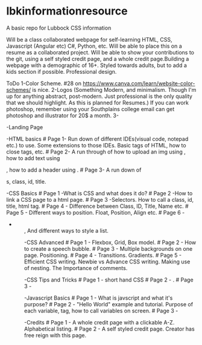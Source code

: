 # lbkinformationresource
A basic repo for Lubbock CSS information

Will be a class collaborated webpage for self-learning HTML, CSS, Javascript (Angular etc) C#, Python, etc. Will be able to place this on a resume as a collaborated project. Will be able to show your contributions to the git, using a self styled credit page, and a whole credit page.Building a webpage with a demographic of 16+. Styled towards adults, but to add a kids section if possible. Professional design. 

ToDo	1-Color Scheme. #28 on https://www.canva.com/learn/website-color-schemes/ is nice.
	2-Logos (Something Modern, and minimalism. Though I'm up for anything abstract, post-modern. Just professional is the only quality that we should highlight. As this is planned for Resumes.) If you can work photoshop, remember using your Southplains college email can get photoshop and illustrator for 20$ a month. 
	3-

	
-Landing Page

-HTML basics 
	# Page 1- Run down of different IDEs(visual code, notepad etc.) to use. Some extensions to those IDEs. Basic tags of HTML, how to close tags, etc.
	# Page 2- A run through of how to upload an img using <img>, how to add text using <p>, how to add a header using <h1-9>.
 	# Page 3- A run down of <div>s, class, id, title. 

-CSS Basics
	# Page 1 -What is CSS and what does it do?
	# Page 2 -How to link a CSS page to a html page.
	# Page 3 -Selectors. How to call a class, id, title, html tag.
	# Page 4 - Difference between Class, ID, Title, Name etc.
	# Page 5 - Different ways to position. Float, Position, Align etc.
	# Page 6 - <ul> <li> <ul>, And different ways to style a list. 

	

-CSS Advanced 
	# Page 1 - Flexbox, Grid, Box model.
	# Page 2 - How to create a speech bubble.
	# Page 3 - Multiple backgrounds on one page. Positioning. 
	# Page 4 - Transitions. Gradients.
	# Page 5 - Efficient CSS writing. Newbie vs Advance CSS writing. Making use of nesting. The Importance of comments.



-CSS Tips and Tricks 
	# Page 1 - short hand CSS
	# Page 2 - . 
	# Page 3 -
		

-Javascript Basics
	# Page 1 - What is javscript and what it's purpose?
	# Page 2 - "Hello World" example and tutorial. Purpose of each variable, tag, how to call variables on screen.
	# Page 3 - 
	
-Credits
	# Page 1 - A whole credit page with a clickable A-Z. Alphabetical listing.
	# Page 2 - A self styled credit page. Creator has free reign with this page. 
	
 